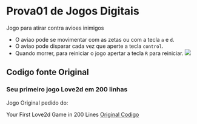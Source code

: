 # Prova01 de Jogos Digitais
Jogo para atirar contra avioes inimigos
* O aviao pode se movimentar com as zetas ou com a tecla `a` e `d`.
* O aviao pode disparar cada vez que aperte a tecla `control`.
* Quando morrer, para reiniciar o jogo apertar a tecla `R` para reiniciar.
![](https://res.cloudinary.com/osmstudios/image/upload/c_scale,w_300/v1415210472/scrolling-shooter-screenshot_axfaim.png)
## Codigo fonte Original
### Seu primeiro jogo Love2d em 200 linhas
Jogo Original pedido do:

Your First Love2d Game in 200 Lines
[Original Codigo](http://osmstudios.com/tutorials/your-first-love2d-game-in-200-lines-part-1-of-3)